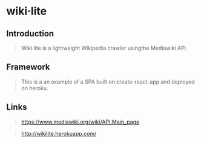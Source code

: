 # wiki·lite

## Introduction

> Wiki·lite is a lightweight Wikipedia crawler usingthe Mediawiki API.

## Framework

> This is a an example of a SPA built on create-react-app and deployed on heroku.

## Links

> https://www.mediawiki.org/wiki/API:Main_page

> http://wikilite.herokuapp.com/